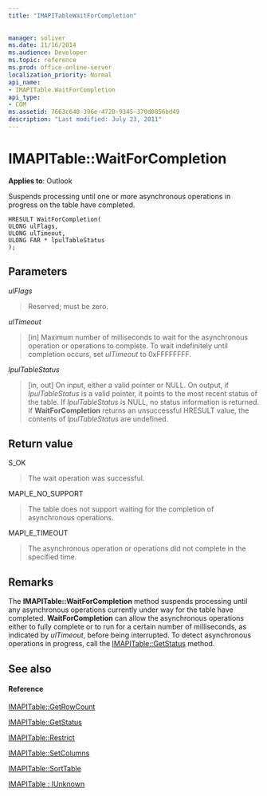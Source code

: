 ```yaml
---
title: "IMAPITableWaitForCompletion"
 
 
manager: soliver
ms.date: 11/16/2014
ms.audience: Developer
ms.topic: reference
ms.prod: office-online-server
localization_priority: Normal
api_name:
- IMAPITable.WaitForCompletion
api_type:
- COM
ms.assetid: 7663c640-396e-4720-9345-370d0856bd49
description: "Last modified: July 23, 2011"
---
```


# IMAPITable::WaitForCompletion

  
  
**Applies to**: Outlook 
  
Suspends processing until one or more asynchronous operations in progress on the table have completed.
  
```
HRESULT WaitForCompletion(
ULONG ulFlags,
ULONG ulTimeout,
ULONG FAR * lpulTableStatus
);
```

## Parameters

 _ulFlags_
  
> Reserved; must be zero.
    
 _ulTimeout_
  
> [in] Maximum number of milliseconds to wait for the asynchronous operation or operations to complete. To wait indefinitely until completion occurs, set  _ulTimeout_ to 0xFFFFFFFF. 
    
 _lpulTableStatus_
  
> [in, out] On input, either a valid pointer or NULL. On output, if  _lpulTableStatus_ is a valid pointer, it points to the most recent status of the table. If  _lpulTableStatus_ is NULL, no status information is returned. If **WaitForCompletion** returns an unsuccessful HRESULT value, the contents of  _lpulTableStatus_ are undefined. 
    
## Return value

S_OK 
  
> The wait operation was successful.
    
MAPI_E_NO_SUPPORT 
  
> The table does not support waiting for the completion of asynchronous operations.
    
MAPI_E_TIMEOUT 
  
> The asynchronous operation or operations did not complete in the specified time.
    
## Remarks

The **IMAPITable::WaitForCompletion** method suspends processing until any asynchronous operations currently under way for the table have completed. **WaitForCompletion** can allow the asynchronous operations either to fully complete or to run for a certain number of milliseconds, as indicated by  _ulTimeout_, before being interrupted. To detect asynchronous operations in progress, call the [IMAPITable::GetStatus](imapitable-getstatus.md) method. 
  
## See also

#### Reference

[IMAPITable::GetRowCount](imapitable-getrowcount.md)
  
[IMAPITable::GetStatus](imapitable-getstatus.md)
  
[IMAPITable::Restrict](imapitable-restrict.md)
  
[IMAPITable::SetColumns](imapitable-setcolumns.md)
  
[IMAPITable::SortTable](imapitable-sorttable.md)
  
[IMAPITable : IUnknown](imapitableiunknown.md)

